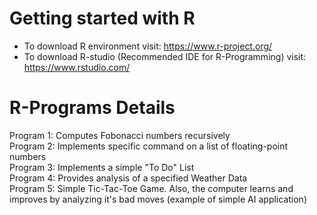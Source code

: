 # Getting started with R
* To download R environment visit: https://www.r-project.org/
* To download R-studio (Recommended IDE for R-Programming) visit: https://www.rstudio.com/

# R-Programs Details
Program 1: Computes Fobonacci numbers recursively  
Program 2: Implements specific command on a list of floating-point numbers    
Program 3: Implements a simple "To Do" List    
Program 4: Provides analysis of a specified Weather Data  
Program 5: Simple Tic-Tac-Toe Game. Also, the computer learns and improves by analyzing it's bad moves (example of simple AI application) 

